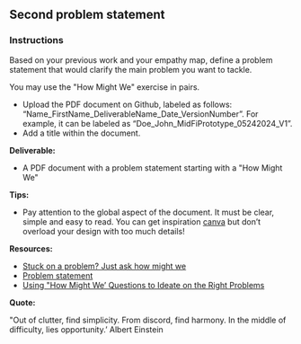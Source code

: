 ## Second problem statement

### Instructions

Based on your previous work and your empathy map, define a problem statement that would clarify the main problem you want to tackle.

You may use the "How Might We" exercise in pairs.

- Upload the PDF document on Github, labeled as follows: “Name_FirstName_DeliverableName_Date_VersionNumber”. For example, it can be labeled as “Doe_John_MidFiPrototype_05242024_V1”.
- Add a title within the document.

**Deliverable:**

- A PDF document with a problem statement starting with a "How Might We"

**Tips:**

- Pay attention to the global aspect of the document. It must be clear, simple and easy to read. You can get inspiration [canva](https://www.canva.com/) but don’t overload your design with too much details!

**Resources:**

- [Stuck on a problem? Just ask how might we](https://relab.academy/design-thinking/stuck-on-a-problem-just-ask-how-might-we/)
- [Problem statement](https://www.indeed.com/career-advice/career-development/what-is-a-problem-statement)
- [Using "How Might We’ Questions to Ideate on the Right Problems](https://www.nngroup.com/articles/how-might-we-questions/)

**Quote:**

"Out of clutter, find simplicity. From discord, find harmony. In the middle of difficulty, lies opportunity.’ Albert Einstein
